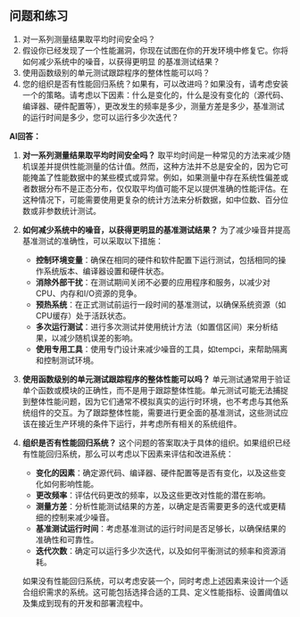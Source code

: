 ## 问题和练习 

1. 对一系列测量结果取平均时间安全吗？
2. 假设你已经发现了一个性能漏洞，你现在试图在你的开发环境中修复它。你将如何减少系统中的噪音，以获得更明显 的基准测试结果？
3. 使用函数级别的单元测试跟踪程序的整体性能可以吗？
4. 您的组织是否有性能回归系统？如果有，可以改进吗？如果没有，请考虑安装一个的策略。请考虑以下因素：什么是变化的，什么是没有变化的（源代码、编译器、硬件配置等），更改发生的频率是多少，测量方差是多少，基准测试的运行时间是多少，您可以运行多少次迭代？

**AI回答：**

1. **对一系列测量结果取平均时间安全吗？**
   取平均时间是一种常见的方法来减少随机误差并提供性能测量的估计值。然而，这种方法并不总是安全的，因为它可能掩盖了性能数据中的某些模式或异常。例如，如果测量中存在系统性偏差或者数据分布不是正态分布，仅仅取平均值可能不足以提供准确的性能评估。在这种情况下，可能需要使用更复杂的统计方法来分析数据，如中位数、百分位数或非参数统计测试。

2. **如何减少系统中的噪音，以获得更明显的基准测试结果？**
   为了减少噪音并提高基准测试的准确性，可以采取以下措施：
   - **控制环境变量**：确保在相同的硬件和软件配置下运行测试，包括相同的操作系统版本、编译器设置和硬件状态。
   - **消除外部干扰**：在测试期间关闭不必要的应用程序和服务，以减少对CPU、内存和I/O资源的竞争。
   - **预热系统**：在正式测试前运行一段时间的基准测试，以确保系统资源（如CPU缓存）处于活跃状态。
   - **多次运行测试**：进行多次测试并使用统计方法（如置信区间）来分析结果，以减少随机误差的影响。
   - **使用专用工具**：使用专门设计来减少噪音的工具，如tempci，来帮助隔离和控制测试环境。

3. **使用函数级别的单元测试跟踪程序的整体性能可以吗？**
   单元测试通常用于验证单个函数或模块的正确性，而不是用于跟踪整体性能。单元测试可能无法捕捉到整体性能问题，因为它们通常不模拟真实的运行时环境，也不考虑与其他系统组件的交互。为了跟踪整体性能，需要进行更全面的基准测试，这些测试应该在接近生产环境的条件下运行，并考虑所有相关的系统组件。

4. **组织是否有性能回归系统？**
   这个问题的答案取决于具体的组织。如果组织已经有性能回归系统，那么可以考虑以下因素来评估和改进系统：
   - **变化的因素**：确定源代码、编译器、硬件配置等是否有变化，以及这些变化如何影响性能。
   - **更改频率**：评估代码更改的频率，以及这些更改对性能的潜在影响。
   - **测量方差**：分析性能测试结果的方差，以确定是否需要更多的迭代或更精细的控制来减少噪音。
   - **基准测试运行时间**：考虑基准测试的运行时间是否足够长，以确保结果的准确性和可靠性。
   - **迭代次数**：确定可以运行多少次迭代，以及如何平衡测试的频率和资源消耗。

   如果没有性能回归系统，可以考虑安装一个，同时考虑上述因素来设计一个适合组织需求的系统。这可能包括选择合适的工具、定义性能指标、设置阈值以及集成到现有的开发和部署流程中。